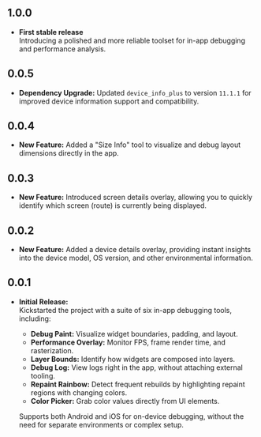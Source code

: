 ## 1.0.0

- **First stable release**  
  Introducing a polished and more reliable toolset for in-app debugging and performance analysis.

## 0.0.5

- **Dependency Upgrade:** Updated `device_info_plus` to version `11.1.1` for improved device information support and compatibility.

## 0.0.4

- **New Feature:** Added a "Size Info" tool to visualize and debug layout dimensions directly in the app.

## 0.0.3

- **New Feature:** Introduced screen details overlay, allowing you to quickly identify which screen (route) is currently being displayed.

## 0.0.2

- **New Feature:** Added a device details overlay, providing instant insights into the device model, OS version, and other environmental information.

## 0.0.1

- **Initial Release:**  
  Kickstarted the project with a suite of six in-app debugging tools, including:

  - **Debug Paint:** Visualize widget boundaries, padding, and layout.
  - **Performance Overlay:** Monitor FPS, frame render time, and rasterization.
  - **Layer Bounds:** Identify how widgets are composed into layers.
  - **Debug Log:** View logs right in the app, without attaching external tooling.
  - **Repaint Rainbow:** Detect frequent rebuilds by highlighting repaint regions with changing colors.
  - **Color Picker:** Grab color values directly from UI elements.

  Supports both Android and iOS for on-device debugging, without the need for separate environments or complex setup.
